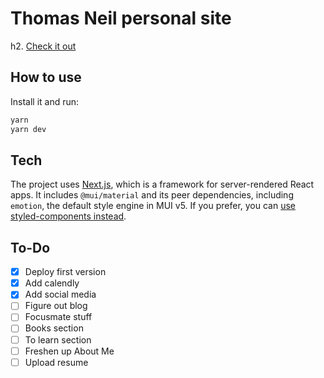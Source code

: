 # Thomas Neil personal site

h2. [Check it out](https://tn819-github-io.vercel.app/)

## How to use

Install it and run:

```sh
yarn
yarn dev
```

## Tech

The project uses [Next.js](https://github.com/vercel/next.js), which is a framework for server-rendered React apps.
It includes `@mui/material` and its peer dependencies, including `emotion`, the default style engine in MUI v5. If you prefer, you can [use styled-components instead](https://mui.com/guides/interoperability/#styled-components).

## To-Do

- [x] Deploy first version
- [x] Add calendly
- [x] Add social media
- [ ] Figure out blog
- [ ] Focusmate stuff
- [ ] Books section
- [ ] To learn section
- [ ] Freshen up About Me
- [ ] Upload resume
